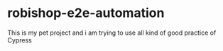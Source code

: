 # robishop-e2e-automation

This is my pet project and i am trying to use all kind of good practice of Cypress
